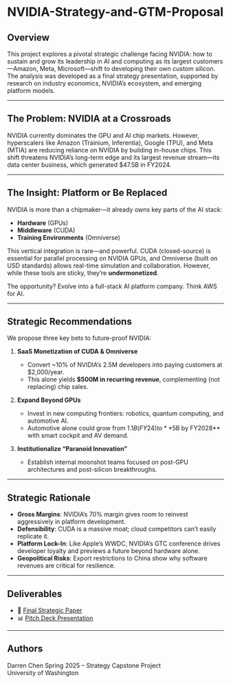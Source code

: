 # NVIDIA-Strategy-and-GTM-Proposal

## Overview

This project explores a pivotal strategic challenge facing NVIDIA: how to sustain and grow its leadership in AI and computing as its largest customers—Amazon, Meta, Microsoft—shift to developing their own custom silicon. The analysis was developed as a final strategy presentation, supported by research on industry economics, NVIDIA’s ecosystem, and emerging platform models.

---

## The Problem: NVIDIA at a Crossroads

NVIDIA currently dominates the GPU and AI chip markets. However, hyperscalers like Amazon (Trainium, Inferentia), Google (TPU), and Meta (MTIA) are reducing reliance on NVIDIA by building in-house chips. This shift threatens NVIDIA’s long-term edge and its largest revenue stream—its data center business, which generated $47.5B in FY2024.

---

## The Insight: Platform or Be Replaced

NVIDIA is more than a chipmaker—it already owns key parts of the AI stack:
- **Hardware** (GPUs)
- **Middleware** (CUDA)
- **Training Environments** (Omniverse)

This vertical integration is rare—and powerful. CUDA (closed-source) is essential for parallel processing on NVIDIA GPUs, and Omniverse (built on USD standards) allows real-time simulation and collaboration. However, while these tools are sticky, they’re **undermonetized**.

The opportunity? Evolve into a full-stack AI platform company. Think AWS for AI.

---

## Strategic Recommendations

We propose three key bets to future-proof NVIDIA:

1. **SaaS Monetization of CUDA & Omniverse**
   - Convert ~10% of NVIDIA’s 2.5M developers into paying customers at $2,000/year.
   - This alone yields **$500M in recurring revenue**, complementing (not replacing) chip sales.

2. **Expand Beyond GPUs**
   - Invest in new computing frontiers: robotics, quantum computing, and automotive AI.
   - Automotive alone could grow from $1.1B (FY24) to **$5B by FY2028** with smart cockpit and AV demand.

3. **Institutionalize “Paranoid Innovation”**
   - Establish internal moonshot teams focused on post-GPU architectures and post-silicon breakthroughs.

---

## Strategic Rationale

- **Gross Margins**: NVIDIA’s 70% margin gives room to reinvest aggressively in platform development.
- **Defensibility**: CUDA is a massive moat; cloud competitors can’t easily replicate it.
- **Platform Lock-In**: Like Apple’s WWDC, NVIDIA’s GTC conference drives developer loyalty and previews a future beyond hardware alone.
- **Geopolitical Risks**: Export restrictions to China show why software revenues are critical for resilience.

---

## Deliverables

- 📄 [Final Strategic Paper](./Final%20Written%20Project_%20NVIDIA.docx)
- 📊 [Pitch Deck Presentation](./NVIDIA%20Strategy%20Pitch_%20Scaling%20Beyond%20the%20Chip.pptx)

---

## Authors

Darren Chen
Spring 2025 – Strategy Capstone Project  
University of Washington
